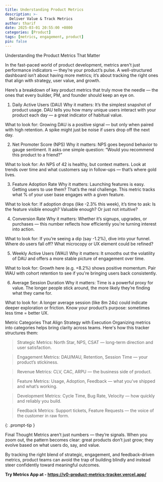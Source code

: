 ```yaml
---
title: Understanding Product Metrics
description: >-
  Deliver Value & Track Metrics
author: tharif
date: 2025-03-01 20:55:00 +0800
categories: [Product]
tags: [metrics, engagement, product]
pin: false
---
```


Understanding the Product Metrics That Matter

In the fast-paced world of product development, metrics aren't just performance indicators — they’re your product’s pulse. A well-structured dashboard isn’t about having more metrics; it’s about tracking the right ones that align with strategy, user value, and growth.

Here’s a breakdown of key product metrics that truly move the needle — the ones that every builder, PM, and founder should keep an eye on.

1. Daily Active Users (DAU)
Why it matters: It’s the simplest snapshot of product usage. DAU tells you how many unique users interact with your product each day — a great indicator of habitual value.

What to look for:
Growing DAU is a positive signal — but only when paired with high retention. A spike might just be noise if users drop off the next day.

2. Net Promoter Score (NPS)
Why it matters: NPS goes beyond behavior to gauge sentiment. It asks one simple question: “Would you recommend this product to a friend?”

What to look for:
An NPS of 42 is healthy, but context matters. Look at trends over time and what customers say in follow-ups — that’s where gold lives.

3. Feature Adoption Rate
Why it matters: Launching features is easy. Getting users to use them? That’s the real challenge. This metric tracks what % of your user base engages with a given feature.

What to look for:
If adoption drops (like -2.3% this week), it’s time to ask: Is the feature visible enough? Valuable enough? Or just not intuitive?

4. Conversion Rate
Why it matters: Whether it’s signups, upgrades, or purchases — this number reflects how efficiently you're turning interest into action.

What to look for:
If you’re seeing a dip (say -1.2%), dive into your funnel. Where do users fall off? What microcopy or UX element could be refined?

5. Weekly Active Users (WAU)
Why it matters: It smooths out the volatility of DAU and offers a more stable picture of engagement over time.

What to look for:
Growth here (e.g. +8.2%) shows positive momentum. Pair WAU with cohort retention to see if you're bringing users back consistently.

6. Average Session Duration
Why it matters: Time is a powerful proxy for value. The longer people stick around, the more likely they’re finding what they came for.

What to look for:
A longer average session (like 8m 24s) could indicate deeper exploration or friction. Know your product’s purpose: sometimes less time = better UX.

Metric Categories That Align Strategy with Execution
Organizing metrics into categories helps bring clarity across teams. Here's how this tracker structures them:

> Strategic Metrics: North Star, NPS, CSAT — long-term direction and user satisfaction.

> Engagement Metrics: DAU/MAU, Retention, Session Time — your product’s stickiness.

> Revenue Metrics: CLV, CAC, ARPU — the business side of product.

> Feature Metrics: Usage, Adoption, Feedback — what you’ve shipped and what’s working.

> Development Metrics: Cycle Time, Bug Rate, Velocity — how quickly and reliably you build.

> Feedback Metrics: Support tickets, Feature Requests — the voice of the customer in raw form.

{: .prompt-tip }



Final Thought
Metrics aren’t just numbers — they’re signals. When you zoom out, the pattern becomes clear: great products don’t just grow; they evolve based on what users do, say, and value.

By tracking the right blend of strategic, engagement, and feedback-driven metrics, product teams can avoid the trap of building blindly and instead steer confidently toward meaningful outcomes.

**Try Metrics App at - https://v0-product-metrics-tracker.vercel.app/**






